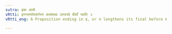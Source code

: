 ```yaml
---
sutra: इकः काशे
vRtti: इगन्तस्योपसर्गस्य काशशब्द उत्तरपदे दीर्घो भवति ॥
vRtti_eng: A Preposition ending in इ, or उ lengthens its final before काश ॥

---
```

